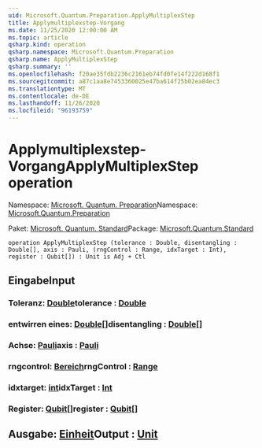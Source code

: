 ```yaml
---
uid: Microsoft.Quantum.Preparation.ApplyMultiplexStep
title: Applymultiplexstep-Vorgang
ms.date: 11/25/2020 12:00:00 AM
ms.topic: article
qsharp.kind: operation
qsharp.namespace: Microsoft.Quantum.Preparation
qsharp.name: ApplyMultiplexStep
qsharp.summary: ''
ms.openlocfilehash: f20ae35fdb2236c2161eb74fd0fe14f222d168f1
ms.sourcegitcommit: a87c1aa8e7453360025e47ba614f25b02ea84ec3
ms.translationtype: MT
ms.contentlocale: de-DE
ms.lasthandoff: 11/26/2020
ms.locfileid: "96193759"
---
```

# <a name="applymultiplexstep-operation"></a><span data-ttu-id="2a796-102">Applymultiplexstep-Vorgang</span><span class="sxs-lookup"><span data-stu-id="2a796-102">ApplyMultiplexStep operation</span></span>

<span data-ttu-id="2a796-103">Namespace: [Microsoft. Quantum. Preparation](xref:Microsoft.Quantum.Preparation)</span><span class="sxs-lookup"><span data-stu-id="2a796-103">Namespace: [Microsoft.Quantum.Preparation](xref:Microsoft.Quantum.Preparation)</span></span>

<span data-ttu-id="2a796-104">Paket: [Microsoft. Quantum. Standard](https://nuget.org/packages/Microsoft.Quantum.Standard)</span><span class="sxs-lookup"><span data-stu-id="2a796-104">Package: [Microsoft.Quantum.Standard](https://nuget.org/packages/Microsoft.Quantum.Standard)</span></span>




```qsharp
operation ApplyMultiplexStep (tolerance : Double, disentangling : Double[], axis : Pauli, (rngControl : Range, idxTarget : Int), register : Qubit[]) : Unit is Adj + Ctl
```


## <a name="input"></a><span data-ttu-id="2a796-105">Eingabe</span><span class="sxs-lookup"><span data-stu-id="2a796-105">Input</span></span>

### <a name="tolerance--double"></a><span data-ttu-id="2a796-106">Toleranz: [Double](xref:microsoft.quantum.lang-ref.double)</span><span class="sxs-lookup"><span data-stu-id="2a796-106">tolerance : [Double](xref:microsoft.quantum.lang-ref.double)</span></span>




### <a name="disentangling--double"></a><span data-ttu-id="2a796-107">entwirren eines: [Double](xref:microsoft.quantum.lang-ref.double)[]</span><span class="sxs-lookup"><span data-stu-id="2a796-107">disentangling : [Double](xref:microsoft.quantum.lang-ref.double)[]</span></span>




### <a name="axis--pauli"></a><span data-ttu-id="2a796-108">Achse: [Pauli](xref:microsoft.quantum.lang-ref.pauli)</span><span class="sxs-lookup"><span data-stu-id="2a796-108">axis : [Pauli](xref:microsoft.quantum.lang-ref.pauli)</span></span>




### <a name="rngcontrol--range"></a><span data-ttu-id="2a796-109">rngcontrol: [Bereich](xref:microsoft.quantum.lang-ref.range)</span><span class="sxs-lookup"><span data-stu-id="2a796-109">rngControl : [Range](xref:microsoft.quantum.lang-ref.range)</span></span>




### <a name="idxtarget--int"></a><span data-ttu-id="2a796-110">idxtarget: [int](xref:microsoft.quantum.lang-ref.int)</span><span class="sxs-lookup"><span data-stu-id="2a796-110">idxTarget : [Int](xref:microsoft.quantum.lang-ref.int)</span></span>




### <a name="register--qubit"></a><span data-ttu-id="2a796-111">Register: [Qubit](xref:microsoft.quantum.lang-ref.qubit)[]</span><span class="sxs-lookup"><span data-stu-id="2a796-111">register : [Qubit](xref:microsoft.quantum.lang-ref.qubit)[]</span></span>





## <a name="output--unit"></a><span data-ttu-id="2a796-112">Ausgabe: [Einheit](xref:microsoft.quantum.lang-ref.unit)</span><span class="sxs-lookup"><span data-stu-id="2a796-112">Output : [Unit](xref:microsoft.quantum.lang-ref.unit)</span></span>

